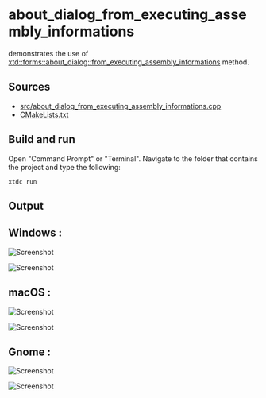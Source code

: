 # about_dialog_from_executing_assembly_informations

demonstrates the use of [xtd::forms::about_dialog::from_executing_assembly_informations](https://gammasoft71.github.io/xtd/reference_guides/latest/classxtd_1_1forms_1_1about__dialog.html) method.

## Sources

* [src/about_dialog_from_executing_assembly_informations.cpp](src/about_dialog_from_executing_assembly_informations.cpp)
* [CMakeLists.txt](CMakeLists.txt)

## Build and run

Open "Command Prompt" or "Terminal". Navigate to the folder that contains the project and type the following:

```shell
xtdc run
```

## Output

## Windows :

![Screenshot](../../../../docs/pictures/examples/about_dialog_from_executing_assembly_informations_w.png)

![Screenshot](../../../../docs/pictures/examples/about_dialog_from_executing_assembly_informations_wd.png)

## macOS :

![Screenshot](../../../../docs/pictures/examples/about_dialog_from_executing_assembly_informations_m.png)

![Screenshot](../../../../docs/pictures/examples/about_dialog_from_executing_assembly_informations_md.png)

## Gnome :

![Screenshot](../../../../docs/pictures/examples/about_dialog_from_executing_assembly_informations_g.png)

![Screenshot](../../../../docs/pictures/examples/about_dialog_from_executing_assembly_informations_gd.png)
